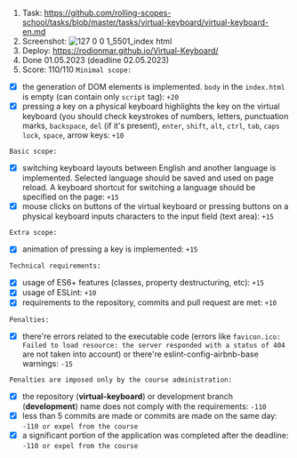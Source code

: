 1. Task: https://github.com/rolling-scopes-school/tasks/blob/master/tasks/virtual-keyboard/virtual-keyboard-en.md
2. Screenshot: 
![127 0 0 1_5501_index html](https://user-images.githubusercontent.com/96232672/235423541-e8552b37-0cfb-4154-8834-2730ff569f4f.png)
3. Deploy: https://rodionmar.github.io/Virtual-Keyboard/
4. Done 01.05.2023 (deadline 02.05.2023)
5. Score: 110/110
`Minimal scope:`
- [x] the generation of DOM elements is implemented. `body` in the `index.html` is empty (can contain only `script` tag): `+20`
- [x] pressing a key on a physical keyboard highlights the key on the virtual keyboard (you should check keystrokes of numbers, letters, punctuation marks, `backspace`, `del` (if it's present), `enter`, `shift`, `alt`, `ctrl`, `tab`, `caps lock`, `space`, arrow keys: `+10`

`Basic scope:`
- [x] switching keyboard layouts between English and another language is implemented. Selected language should be saved and used on page reload. A keyboard shortcut for switching a language should be specified on the page: `+15`
- [x] mouse clicks on buttons of the virtual keyboard or pressing buttons on a physical keyboard inputs characters to the input field (text area): `+15`

`Extra scope:`
- [x] animation of pressing a key is implemented: `+15`

`Technical requirements:`
- [x] usage of ES6+ features (classes, property destructuring, etc): `+15`
- [x] usage of ESLint: `+10`
- [x] requirements to the repository, commits and pull request are met: `+10`

`Penalties:`
- [x] there're errors related to the executable code (errors like `favicon.ico: Failed to load resource: the server responded with a status of 404` are not taken into account) or there're eslint-config-airbnb-base warnings: `-15`

`Penalties are imposed only by the course administration:`
- [x] the repository (**virtual-keyboard**) or development branch (**development**) name does not comply with the requirements: `-110`
- [x] less than 5 commits are made or commits are made on the same day: `-110 or expel from the course`
- [x] a significant portion of the application was completed after the deadline: `-110 or expel from the course`

